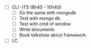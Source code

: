 
- [ ] CLI -ITS (8h40 - 10h40)
	- [ ] Do the same with mongodb
	- [ ] Test with mongo db
	- [ ] Test with cmd of window
	- [ ] Write documents
	- [ ] Book talkshow about framework 
- [ ] LC 